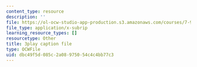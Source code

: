 ```yaml
---
content_type: resource
description: ''
file: https://ol-ocw-studio-app-production.s3.amazonaws.com/courses/7-91j-foundations-of-computational-and-systems-biology-spring-2014/dbc49f5d085c2a08975054c4c4bb77c3_uD4-fOWeXAY.srt
file_type: application/x-subrip
learning_resource_types: []
resourcetype: Other
title: 3play caption file
type: OCWFile
uid: dbc49f5d-085c-2a08-9750-54c4c4bb77c3
---
```

